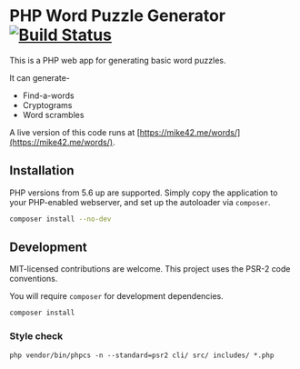 # PHP Word Puzzle Generator [![Build Status](https://travis-ci.org/mike42/word-puzzles.svg?branch=master)](https://travis-ci.org/mike42/word-puzzles)

This is a PHP web app for generating basic word puzzles.

It can generate-

- Find-a-words
- Cryptograms
- Word scrambles

A live version of this code runs at [https://mike42.me/words/](https://mike42.me/words/).

## Installation

PHP versions from 5.6 up are supported. Simply copy the application to your PHP-enabled webserver, and set up the autoloader via `composer`.

```bash
composer install --no-dev
```

## Development

MIT-licensed contributions are welcome. This project uses the PSR-2 code conventions.

You will require `composer` for development dependencies.

```bash
composer install
```

### Style check

```
php vendor/bin/phpcs -n --standard=psr2 cli/ src/ includes/ *.php
```

